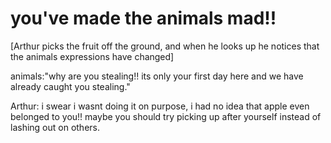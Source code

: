 # you've made the animals mad!!

[Arthur picks the fruit off the ground, and when he looks up he notices that the animals expressions have changed]

animals:"why are you stealing!! its only your first day here and we have already caught you stealing."

Arthur: i swear i wasnt doing it on purpose, i had no idea that apple even belonged to you!! maybe you should try picking up after yourself instead of lashing out on others.

